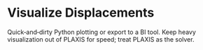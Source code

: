 # Visualize Displacements

Quick‑and‑dirty Python plotting or export to a BI tool. Keep heavy visualization out of PLAXIS for speed; treat PLAXIS as the solver.
